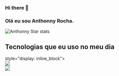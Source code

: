 ### Hi there 👋
### Olá eu sou Anthonny Rocha.


![Anthonny Star stats](https://github-readme-stats.vercel.app/api?username=anthonnystar&show_icons=true&theme=dracula)


## Tecnologias que eu uso no meu dia
<div> style="display: inline_block"><br/>
<img src="https://img.shields.io/badge/mac%20os-000000?style=for-the-badge&logo=apple&logoColor=white" />
</div>
<img src="https://img.shields.io/badge/C%23-239120?style=for-the-badge&logo=c-sharp&logoColor=white" />
</div>


